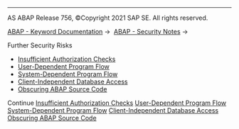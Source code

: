   

* * *

AS ABAP Release 756, ©Copyright 2021 SAP SE. All rights reserved.

[ABAP - Keyword Documentation](https://help.sap.com/doc/abapdocu_756_index_htm/7.56/en-US/abenabap.htm) →  [ABAP - Security Notes](https://help.sap.com/doc/abapdocu_756_index_htm/7.56/en-US/abenabap_security.htm) → 

Further Security Risks

-   [Insufficient Authorization Checks](https://help.sap.com/doc/abapdocu_756_index_htm/7.56/en-US/abenauthority_scrty.htm)
-   [User-Dependent Program Flow](https://help.sap.com/doc/abapdocu_756_index_htm/7.56/en-US/abenuser_dependent_scrty.htm)
-   [System-Dependent Program Flow](https://help.sap.com/doc/abapdocu_756_index_htm/7.56/en-US/abensystem_dependent_scrty.htm)
-   [Client-Independent Database Access](https://help.sap.com/doc/abapdocu_756_index_htm/7.56/en-US/abenclient_dependent_scrty.htm)
-   [Obscuring ABAP Source Code](https://help.sap.com/doc/abapdocu_756_index_htm/7.56/en-US/abenobscure_code_scrty.htm)

Continue
[Insufficient Authorization Checks](https://help.sap.com/doc/abapdocu_756_index_htm/7.56/en-US/abenauthority_scrty.htm)
[User-Dependent Program Flow](https://help.sap.com/doc/abapdocu_756_index_htm/7.56/en-US/abenuser_dependent_scrty.htm)
[System-Dependent Program Flow](https://help.sap.com/doc/abapdocu_756_index_htm/7.56/en-US/abensystem_dependent_scrty.htm)
[Client-Independent Database Access](https://help.sap.com/doc/abapdocu_756_index_htm/7.56/en-US/abenclient_dependent_scrty.htm)
[Obscuring ABAP Source Code](https://help.sap.com/doc/abapdocu_756_index_htm/7.56/en-US/abenobscure_code_scrty.htm)
